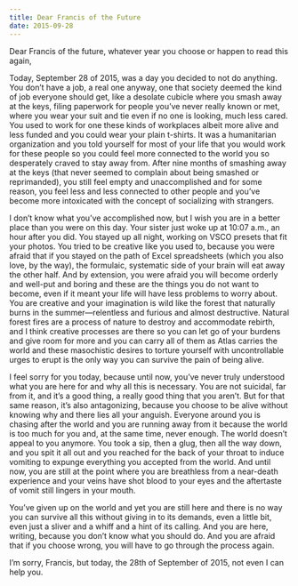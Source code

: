 ```yaml
---
title: Dear Francis of the Future
date: 2015-09-28
---
```


Dear Francis of the future, whatever year you choose or happen to read this again,

Today, September 28 of 2015, was a day you decided to not do anything. You don’t have a job, a real one anyway, one that society deemed the kind of job everyone should get, like a desolate cubicle where you smash away at the keys, filing paperwork for people you’ve never really known or met, where you wear your suit and tie even if no one is looking, much less cared. You used to work for one these kinds of workplaces albeit more alive and less funded and you could wear your plain t-shirts. It was a humanitarian organization and you told yourself for most of your life that you would work for these people so you could feel more connected to the world you so desperately craved to stay away from. After nine months of smashing away at the keys (that never seemed to complain about being smashed or reprimanded), you still feel empty and unaccomplished and for some reason, you feel less and less connected to other people and you’ve become more intoxicated with the concept of socializing with strangers.

<!--excerpt-->

I don’t know what you’ve accomplished now, but I wish you are in a better place than you were on this day. Your sister just woke up at 10:07 a.m., an hour after you did. You stayed up all night, working on VSCO presets that fit your photos. You tried to be creative like you used to, because you were afraid that if you stayed on the path of Excel spreadsheets (which you also love, by the way), the formulaic, systematic side of your brain will eat away the other half. And by extension, you were afraid you will become orderly and well-put and boring and these are the things you do not want to become, even if it meant your life will have less problems to worry about. You are creative and your imagination is wild like the forest that naturally burns in the summer—relentless and furious and almost destructive. Natural forest fires are a process of nature to destroy and accommodate rebirth, and I think creative processes are there so you can let go of your burdens and give room for more and you can carry all of them as Atlas carries the world and these masochistic desires to torture yourself with uncontrollable urges to erupt is the only way you can survive the pain of being alive.

I feel sorry for you today, because until now, you’ve never truly understood what you are here for and why all this is necessary. You are not suicidal, far from it, and it’s a good thing, a really good thing that you aren’t. But for that same reason, it’s also antagonizing, because you choose to be alive without knowing why and there lies all your anguish. Everyone around you is chasing after the world and you are running away from it because the world is too much for you and, at the same time, never enough. The world doesn’t appeal to you anymore. You took a sip, then a glug, then all the way down, and you spit it all out and you reached for the back of your throat to induce vomiting to expunge everything you accepted from the world. And until now, you are still at the point where you are breathless from a near-death experience and your veins have shot blood to your eyes and the aftertaste of vomit still lingers in your mouth.

You’ve given up on the world and yet you are still here and there is no way you can survive all this without giving in to its demands, even a little bit, even just a sliver and a whiff and a hint of its calling. And you are here, writing, because you don’t know what you should do. And you are afraid that if you choose wrong, you will have to go through the process again.

I’m sorry, Francis, but today, the 28th of September of 2015, not even I can help you.
